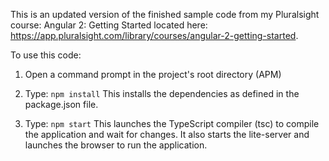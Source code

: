 This is an updated version of the finished sample code from my Pluralsight course: Angular 2: Getting Started located here: https://app.pluralsight.com/library/courses/angular-2-getting-started.

To use this code:

1) Open a command prompt in the project's root directory (APM)

2) Type: `npm install`
    This installs the dependencies as defined in the package.json file.
    
3) Type: `npm start`
    This launches the TypeScript compiler (tsc) to compile the application and wait for changes. 
    It also starts the lite-server and launches the browser to run the application.
